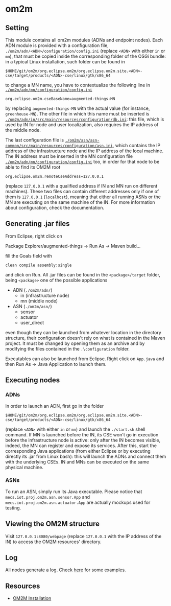 # om2m

## Setting
This module contains all om2m modules (ADNs and endpoint nodes). Each ADN module is provided with a configuration file, ```./om2m/adn/<ADN>/configuration/config.ini``` (replace ```<ADN>``` with either ```in``` or ```mn```), that must be copied inside the corresponding folder of the OSGi bundle: in a typical Linux installation, such folder can be found in
```
$HOME/git/om2m/org.eclipse.om2m/org.eclipse.om2m.site.<ADN>-cse/target/products/<ADN>-cse/linux/gtk/x86_64
```
to change a MN name, you have to contextualize the following line in [```./om2m/adn/mn/configuration/config.ini```](https://github.com/openformatproj/augmented-things/blob/master/augmented-things/om2m/adn/mn/configuration/config.ini)
```
org.eclipse.om2m.cseBaseName=augmented-things-MN
```
by replacing ```augmented-things-MN``` with the actual value (for instance, ```greenhouse-MN```). The other file in which this name must be inserted is [```./om2m/adn/in/src/main/resources/configuration/db.ini```](https://github.com/openformatproj/augmented-things/blob/master/augmented-things/om2m/adn/in/src/main/resources/configuration/db.ini): this file, which is used by IN for node and user localization, also requires the IP address of the middle node.

The last configuration file is [```./om2m/asn/asn-common/src/main/resources/configuration/asn.ini```](https://github.com/openformatproj/augmented-things/blob/master/augmented-things/om2m/asn/asn-common/src/main/resources/configuration/asn.ini), which contains the IP address of the infrastructure node and the IP address of the local machine. The IN address must be inserted in the MN configuration file [```./om2m/adn/mn/configuration/config.ini```](https://github.com/openformatproj/augmented-things/blob/master/augmented-things/om2m/adn/mn/configuration/config.ini) too, in order for that node to be able to find its OM2M root
```
org.eclipse.om2m.remoteCseAddress=127.0.0.1
```
(replace ```127.0.0.1``` with a qualified address if IN and MN run on different machines). These two files can contain different addresses only if one of them is ```127.0.0.1``` (```localhost```), meaning that either all running ASNs or the MN are executing on the same machine of the IN. For more information about configuration, check the documentation.

## Generating .jar files
From Eclipse, right click on

Package Explorer/augmented-things -> Run As -> Maven build...

fill the Goals field with
```
clean compile assembly:single
```
and click on Run. All .jar files can be found in the ```<package>/target``` folder, being ```<package>``` one of the possible applications

* ADN (```./om2m/adn/```)
   * in (infrastructure node)
   * mn (middle node)
* ASN (```./om2m/asn/```)
   * sensor
   * actuator
   * user_direct

even though they can be launched from whatever location in the directory structure, their configuration doesn't rely on what is contained in the Maven project. It must be changed by opening them as an archive and by modifying the files contained in the ```.\configuration``` folder.

Executables can also be launched from Eclipse. Right click on ```App.java``` and then Run As -> Java Application to launch them.

## Executing nodes

### ADNs
In order to launch an ADN, first go in the folder
```
$HOME/git/om2m/org.eclipse.om2m/org.eclipse.om2m.site.<ADN>-cse/target/products/<ADN>-cse/linux/gtk/x86_64
```
(replace ```<ADN>``` with either ```in``` or ```mn```) and launch the ```./start.sh``` shell command. If MN is launched before the IN, its CSE won't go in execution before the infrastructure node is active: only after the IN becomes visible, indeed, the MN can register and expose its services. After this, start the corresponding Java applications (from either Eclipse or by executing directly its .jar from Linux bash): this will launch the ADNs and connect them with the underlying CSEs. IN and MNs can be executed on the same physical machine.

### ASNs
To run an ASN, simply run its Java executable. Please notice that ```mecs.iot.proj.om2m.asn.sensor.App``` and ```mecs.iot.proj.om2m.asn.actuator.App``` are actually mockups used for testing.

## Viewing the OM2M structure
Visit ```127.0.0.1:8080/webpage``` (replace ```127.0.0.1``` with the IP address of the IN) to access the OM2M resources' directory.

## Log
All nodes generate a log. Check [here](https://github.com/openformatproj/augmented-things/tree/master/log) for some examples.

## Resources
* [OM2M Installation](https://people.unipi.it/giacomo_tanganelli/teaching/om2m/om2m-installation/)
